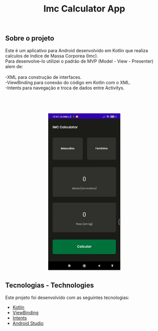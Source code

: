 <h1 align="center">
  <strong>Imc Calculator App</strong>
</h1>
<br>

## Sobre o projeto 

Este é um aplicativo para Android desenvolvido em Kotlin que realiza calculos de Indice de Massa Corporea (Imc). <br/>
Para desenvolve-lo utilizei o padrão de MVP (Model - View - Presenter) alem de: <br/><br/>
-XML para construção de interfaces.<br/>
-ViewBinding para conexão do código em Kotlin com o XML.<br/>
-Intents para navegação e troca de dados entre Activitys.<br/>
<br/>
<br/>

<h1 align="center" display="flex">
   <img height="500px" src=".github/app.gif">
</h1>

## Tecnologias - Technologies

Este projeto foi desenvolvido com as seguintes tecnologias:

- [Kotlin](https://kotlinlang.org/)
- [ViewBinding](https://developer.android.com/topic/libraries/view-binding?hl=pt-br)
- [Intents](https://developer.android.com/guide/components/intents-filters?hl=pt-br)
- [Android Studio](https://developer.android.com/studio)
  <br>
